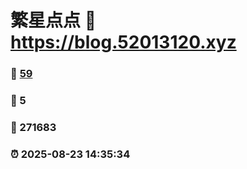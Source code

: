 # 繁星点点 :link: https://blog.52013120.xyz 
### :page_facing_up: [59](https://blog.52013120.xyz/tag.html) 
### :speech_balloon: 5 
### :hibiscus: 271683 
### :alarm_clock: 2025-08-23 14:35:34 

